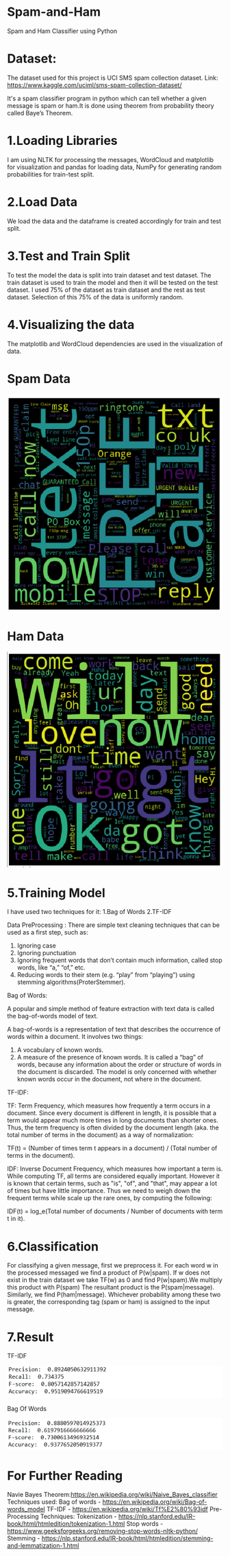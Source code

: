 # Spam-and-Ham
Spam and Ham Classifier using Python 

# Dataset: 
The dataset used for this project is UCI SMS spam collection dataset. Link: https://www.kaggle.com/uciml/sms-spam-collection-dataset/

It's a spam classifier program in python which can tell whether a given message is spam or ham.It is done using theorem from probability theory called Baye’s Theorem.

# 1.Loading Libraries

I am using NLTK for processing the messages, WordCloud and matplotlib for visualization and pandas for loading data, NumPy for generating random probabilities for train-test split.

# 2.Load Data

We load the data and the dataframe is created accordingly for train and test split.

# 3.Test and Train Split

To test the model the data is split into train dataset and test dataset. The train dataset is used to train the model and then it will be tested on the test dataset. I used 75% of the dataset as train dataset and the rest as test dataset. Selection of this 75% of the data is uniformly random.

# 4.Visualizing the data

The matplotlib and WordCloud dependencies are used in the visualization of data.

# Spam Data
![](images/Capture.PNG)

# Ham Data
![](images/2.PNG)

# 5.Training Model

I have used two techniques for it:
1.Bag of Words
2.TF-IDF

Data PreProcessing :
There are simple text cleaning techniques that can be used as a first step, such as:

 1. Ignoring case
 2. Ignoring punctuation
 3. Ignoring frequent words that don’t contain much information, called stop words, like “a,” “of,” etc.
 4. Reducing words to their stem (e.g. “play” from “playing”) using stemming algorithms(ProterStemmer).

Bag of Words:

A popular and simple method of feature extraction with text data is called the bag-of-words model of text.

A bag-of-words is a representation of text that describes the occurrence of words within a document. It involves two things:

  1. A vocabulary of known words.
  2. A measure of the presence of known words.
It is called a “bag” of words, because any information about the order or structure of words in the document is discarded. The model is only concerned with whether known words occur in the document, not where in the document.

TF-IDF:

TF: Term Frequency, which measures how frequently a term occurs in a document. Since every document is different in length, it is possible that a term would appear much more times in long documents than shorter ones. Thus, the term frequency is often divided by the document length (aka. the total number of terms in the document) as a way of normalization:

TF(t) = (Number of times term t appears in a document) / (Total number of terms in the document).

IDF: Inverse Document Frequency, which measures how important a term is. While computing TF, all terms are considered equally important. However it is known that certain terms, such as "is", "of", and "that", may appear a lot of times but have little importance. Thus we need to weigh down the frequent terms while scale up the rare ones, by computing the following:

IDF(t) = log_e(Total number of documents / Number of documents with term t in it).

# 6.Classification

For classifying a given message, first we preprocess it. For each word w in the processed messaged we find a product of P(w|spam). If w does not exist in the train dataset we take TF(w) as 0 and find P(w|spam).We multiply this product with P(spam) The resultant product is the P(spam|message). Similarly, we find P(ham|message). Whichever probability among these two is greater, the corresponding tag (spam or ham) is assigned to the input message.

# 7.Result
TF-IDF

![](images/accuracy.PNG)

Bag Of Words

![](images/accuracybow.PNG)

# For Further Reading 

Navie Bayes Theorem:https://en.wikipedia.org/wiki/Naive_Bayes_classifier
Techniques used: Bag of words - https://en.wikipedia.org/wiki/Bag-of-words_model
                 TF-IDF - https://en.wikipedia.org/wiki/Tf%E2%80%93idf
Pre-Processing Techniques: Tokenization - https://nlp.stanford.edu/IR-book/html/htmledition/tokenization-1.html
                           Stop words - https://www.geeksforgeeks.org/removing-stop-words-nltk-python/
                           Stemming - https://nlp.stanford.edu/IR-book/html/htmledition/stemming-and-lemmatization-1.html

